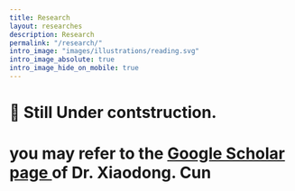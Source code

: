 ```yaml
---
title: Research
layout: researches
description: Research
permalink: "/research/"
intro_image: "images/illustrations/reading.svg"
intro_image_absolute: true
intro_image_hide_on_mobile: true
---
```


# 🚧 Still Under contstruction.

# you may refer to the <a href='https://scholar.google.com/citations?user=p42qwXcAAAAJ&hl=zh-CN'> Google Scholar page </a> of Dr. Xiaodong. Cun
